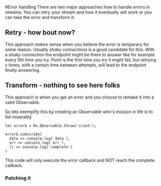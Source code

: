 #Error handling 
There are two major approaches how to handle errors in streams. You can retry your stream and how it eventually will work or you can take the error and transform it.

## Retry - how bout now? 
This approach makes sense when you believe the error is temporary for some reason. Usually *shaky connections* is a good candidate for this. With a *shaky connection* the endpoint might be there to answer like for example every 5th time you try. Point is the first time you try it *might* fail, but retrying x times, with a certain time between attempts, will lead to the endpoint finally answering.

## Transform - nothing to see here folks
This approach is when you get an error and you choose to remake it into a valid Observable.

So lets exemplify this by creating an Observable who's mission in life is to fail miserably

```
let error$ = Rx.Observable.throw('crash');

error$.subscribe( 
  data => console.log( data ),
  err => console.log( err ),
  () => console.log('complete')
)
```
This code will only execute the error callback and NOT reach the complete callback. 
### Patching it
